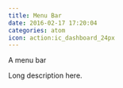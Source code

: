 ```yaml
---
title: Menu Bar
date: 2016-02-17 17:20:04
categories: atom
icon: action:ic_dashboard_24px
---
```


A menu bar
<!-- more -->
Long description here.
